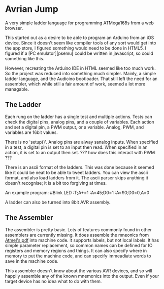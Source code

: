 
Avrian Jump
===========

A very simple ladder language for programming ATMega168s from a web browser.

This started out as a desire to be able to program an Arduino from an iOS device.  Since it
doesn't seem like compiler tools of any sort would get into the app store, I figured something
would need to be done in HTML5.  I figured if a [PC emulator][psemu] could be written in
javascript, so could something like this.

However, recreating the Arduino IDE in HTML seemed like too much work. So the project was
reduced into something much simpler.  Mainly, a simple ladder language, and the Audioino
bootloader.  That still left the need for an assembler, which while still a fair amount of
work, seemed a lot more managable.

The Ladder
----------

Each rung on the ladder has a single test and multiple actions.  Tests can check the digital
pins, analog pins, and a couple of variables.  Each action and set a digital pin, a PWM output,
or a variable.  Analog, PWM, and variables are 16bit values.

There is no 'setup()'.  Analog pins are alway sanalog inputs.  When specified in a test, a
digital pin is set to an input then read.  When specified in an action, it is set to an output
then set.  ??? how does this interact with PWM ???

There is an ascii format of the ladders.  This was done because it seemed like it could be neat
to be able to tweet ladders.  You can view the ascii format, and also load ladders from it.
The ascii parser skips anything it doesn't recognise; it is a bit too forgiving at times.

An example program:
    #Blink LED
    :T;A+=1
    :A=45;D0=1
    :A=90;D0=0,A=0

A ladder can also be turned into 8bit AVR assembly.

The Assembler
-------------

The assembler is pretty basic. Lots of features commonly found in other assemblers are
currently missing.  It does assemble the mneonics from [Atmel's pdf][avrasm] into machine code.
It supports labels, but not local labels.  It has simple parameter replacement, so common names
can be defined for IO registers and memory regions and things.  It can also specify where in
memory to put the machine code, and can specify immeadiate words to save in the machine code.

This assembler doesn't know about the various AVR devices, and so will happily assemble any of
the known mnemonics into the output.  Even if your target device has no idea what to do with
them.


[pcemu]:http://bellard.org/jslinux/
[avrasm]:http://www.atmel.com/atmel/acrobat/doc0856.pdf 

